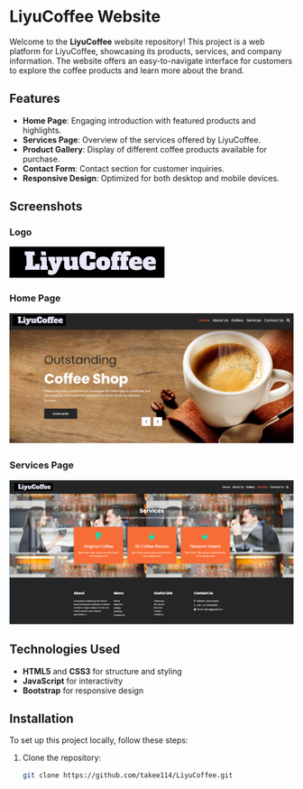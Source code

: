 # LiyuCoffee Website

Welcome to the **LiyuCoffee** website repository! This project is a web platform for LiyuCoffee, showcasing its products, services, and company information. The website offers an easy-to-navigate interface for customers to explore the coffee products and learn more about the brand.

## Features

- **Home Page**: Engaging introduction with featured products and highlights.
- **Services Page**: Overview of the services offered by LiyuCoffee.
- **Product Gallery**: Display of different coffee products available for purchase.
- **Contact Form**: Contact section for customer inquiries.
- **Responsive Design**: Optimized for both desktop and mobile devices.

## Screenshots

### Logo
![LiyuCoffee Logo](images/logo.png)

### Home Page
![Home Page](images/home_screenshot.png)

### Services Page
![Services Page](images/services_screenshot.png)

## Technologies Used

- **HTML5** and **CSS3** for structure and styling
- **JavaScript** for interactivity
- **Bootstrap** for responsive design

## Installation

To set up this project locally, follow these steps:

1. Clone the repository:
   ```bash
   git clone https://github.com/takee114/LiyuCoffee.git
